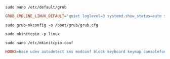 ```shell
sudo nano /etc/default/grub
```

```ini
GRUB_CMDLINE_LINUX_DEFAULT="quiet loglevel=3 systemd.show_status=auto splash rd.udev.log_priority=3 vt.global_cursor_default=0"
```

```shell
sudo grub-mkconfig -o /boot/grub/grub.cfg
```

```shell
sudo mkinitcpio -p linux
```

```shell
sudo nano /etc/mkinitcpio.conf
```

```ini
HOOKS=base udev autodetect kms modconf block keyboard keymap consolefont plymouth resume filesystems
```
